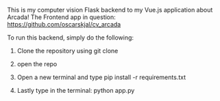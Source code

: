 This is my computer vision Flask backend to my Vue.js application about Arcada!
The Frontend app in question: https://github.com/oscarskjal/cv_arcada


To run this backend, simply do the following:

1. Clone the repository using git clone <thisurl>

2. open the repo

3. Open a new terminal and type pip install -r requirements.txt

4. Lastly type in the terminal: python app.py
